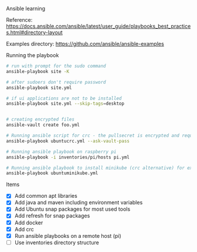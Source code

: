 Ansible learning

Reference: https://docs.ansible.com/ansible/latest/user_guide/playbooks_best_practices.html#directory-layout

Examples directory: https://github.com/ansible/ansible-examples

Running the playbook

```bash
# run with prompt for the sudo command
ansible-playbook site -K

# after sudoers don't require password
ansible-playbook site.yml 

# if ui applications are not to be installed
ansible-playbook site.yml --skip-tags=desktop


# creating encrypted files
ansible-vault create foo.yml

# Running ansible script for crc - the pullsecret is encrypted and requires the password
ansible-playbook ubuntucrc.yml --ask-vault-pass

# Running ansible playbook on raspberry pi
ansible-playbook -i inventories/pi/hosts pi.yml

# Running ansible playbook to install minikube (crc alternative) for experimenting with Kubernetes
ansible-playbook ubuntuminikube.yml
```




Items
- [x] Add common apt libraries
- [x] Add java and maven including environment variables
- [x] Add Ubuntu snap packages for most used tools
- [x] Add refresh for snap packages
- [x] Add docker
- [x] Add crc 
- [x] Run ansible playbooks on a remote host (pi)
- [ ] Use inventories directory structure